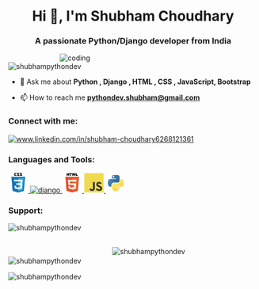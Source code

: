 <h1 align="center">Hi 👋, I'm Shubham Choudhary</h1>
<h3 align="center">A passionate Python/Django developer from India</h3>

<img align ="right" alt="coding" width="400" src="https://www.iihglobal.com/wp-content/uploads/2019/02/dcsad.gif">

<p align="left"> <img src="https://komarev.com/ghpvc/?username=shubhampythondev&label=Profile%20views&color=0e75b6&style=flat" alt="shubhampythondev" /> </p>

- 💬 Ask me about **Python , Django , HTML , CSS , JavaScript, Bootstrap**

- 📫 How to reach me **pythondev.shubham@gmail.com**

<h3 align="left">Connect with me:</h3>
<p align="left">
<a href="https://linkedin.com/in/www.linkedin.com/in/shubham-choudhary6268121361" target="blank"><img align="center" src="https://raw.githubusercontent.com/rahuldkjain/github-profile-readme-generator/master/src/images/icons/Social/linked-in-alt.svg" alt="www.linkedin.com/in/shubham-choudhary6268121361" height="30" width="40" /></a>
</p>

<h3 align="left">Languages and Tools:</h3>
<p align="left"> <a href="https://www.w3schools.com/css/" target="_blank" rel="noreferrer"> <img src="https://raw.githubusercontent.com/devicons/devicon/master/icons/css3/css3-original-wordmark.svg" alt="css3" width="40" height="40"/> </a> <a href="https://www.djangoproject.com/" target="_blank" rel="noreferrer"> <img src="https://cdn.worldvectorlogo.com/logos/django.svg" alt="django" width="40" height="40"/> </a> <a href="https://www.w3.org/html/" target="_blank" rel="noreferrer"> <img src="https://raw.githubusercontent.com/devicons/devicon/master/icons/html5/html5-original-wordmark.svg" alt="html5" width="40" height="40"/> </a> <a href="https://developer.mozilla.org/en-US/docs/Web/JavaScript" target="_blank" rel="noreferrer"> <img src="https://raw.githubusercontent.com/devicons/devicon/master/icons/javascript/javascript-original.svg" alt="javascript" width="40" height="40"/> </a> <a href="https://www.python.org" target="_blank" rel="noreferrer"> <img src="https://raw.githubusercontent.com/devicons/devicon/master/icons/python/python-original.svg" alt="python" width="40" height="40"/> </a> </p>

<h3 align="left">Support:</h3>
<p><a href="https://www.buymeacoffee.com/shubhampythondev"> <img align="left" src="https://cdn.buymeacoffee.com/buttons/v2/default-yellow.png" height="50" width="210" alt="shubhampythondev" /></a></p><br><br>

<p><img align="left" src="https://github-readme-stats.vercel.app/api/top-langs?username=shubhampythondev&show_icons=true&locale=en&layout=compact" alt="shubhampythondev" /></p>

<p>&nbsp;<img align="center" src="https://github-readme-stats.vercel.app/api?username=shubhampythondev&show_icons=true&locale=en" alt="shubhampythondev" /></p>

<p><img align="center" src="https://github-readme-streak-stats.herokuapp.com/?user=shubhampythondev&" alt="shubhampythondev" /></p>
